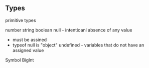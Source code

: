 ## Types

primitive types

number
string
boolean
null - intentioanl absence of any value
- must be assined
- typeof null is "object"
undefined - variables that do not have an assigned value

Symbol
BigInt